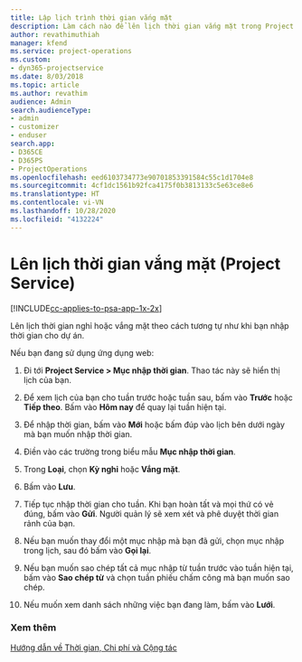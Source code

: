 ```yaml
---
title: Lập lịch trình thời gian vắng mặt
description: Làm cách nào để lên lịch thời gian vắng mặt trong Project Service
author: revathimuthiah
manager: kfend
ms.service: project-operations
ms.custom:
- dyn365-projectservice
ms.date: 8/03/2018
ms.topic: article
ms.author: revathim
audience: Admin
search.audienceType:
- admin
- customizer
- enduser
search.app:
- D365CE
- D365PS
- ProjectOperations
ms.openlocfilehash: eed6103734773e90701853391584c55c1d1704e8
ms.sourcegitcommit: 4cf1dc1561b92fca4175f0b3813133c5e63ce8e6
ms.translationtype: HT
ms.contentlocale: vi-VN
ms.lasthandoff: 10/28/2020
ms.locfileid: "4132224"
---
```

# <a name="schedule-time-off-project-service"></a>Lên lịch thời gian vắng mặt (Project Service)

[!INCLUDE[cc-applies-to-psa-app-1x-2x](../includes/cc-applies-to-psa-app-1x-2x.md)]

Lên lịch thời gian nghỉ hoặc vắng mặt theo cách tương tự như khi bạn nhập thời gian cho dự án.  
  
 Nếu bạn đang sử dụng ứng dụng web:  
  
1.  Đi tới **Project Service > Mục nhập thời gian**. Thao tác này sẽ hiển thị lịch của bạn.  
  
2.  Để xem lịch của bạn cho tuần trước hoặc tuần sau, bấm vào **Trước** hoặc **Tiếp theo**. Bấm vào **Hôm nay** để quay lại tuần hiện tại.  
  
3.  Để nhập thời gian, bấm vào **Mới** hoặc bấm đúp vào lịch bên dưới ngày mà bạn muốn nhập thời gian.  
  
4.  Điền vào các trường trong biểu mẫu **Mục nhập thời gian**.  
  
5.  Trong **Loại**, chọn **Kỳ nghỉ** hoặc **Vắng mặt**.  
  
6.  Bấm vào **Lưu**.  
  
7.  Tiếp tục nhập thời gian cho tuần. Khi bạn hoàn tất và mọi thứ có vẻ đúng, bấm vào **Gửi**. Người quản lý sẽ xem xét và phê duyệt thời gian rảnh của bạn.  
  
8.  Nếu bạn muốn thay đổi một mục nhập mà bạn đã gửi, chọn mục nhập trong lịch, sau đó bấm vào **Gọi lại**.  
  
9. Nếu bạn muốn sao chép tất cả mục nhập từ tuần trước vào tuần hiện tại, bấm vào **Sao chép từ** và chọn tuần phiếu chấm công mà bạn muốn sao chép.  
  
10. Nếu muốn xem danh sách những việc bạn đang làm, bấm vào **Lưới**.  
  
### <a name="see-also"></a>Xem thêm  
 [Hướng dẫn về Thời gian, Chi phí và Cộng tác](../psa/time-expense-collaboration-guide.md)
